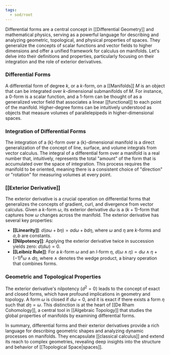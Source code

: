 ```yaml
---
tags:
  - sod/root
---
```


Differential forms are a central concept in [[Differential Geometry]] and mathematical physics, serving as a powerful language for describing and analyzing geometric, topological, and physical properties of spaces. They generalize the concepts of scalar functions and vector fields to higher dimensions and offer a unified framework for calculus on manifolds. Let's delve into their definitions and properties, particularly focusing on their integration and the role of exterior derivatives.

### Differential Forms
A differential form of degree $k$, or a $k$-form, on a [[Manifolds]] $M$ is an object that can be integrated over $k$-dimensional submanifolds of $M$. For instance, a 0-form is a scalar function, and a 1-form can be thought of as a generalized vector field that associates a linear [[functional]] to each point of the manifold. Higher-degree forms can be intuitively understood as objects that measure volumes of parallelepipeds in higher-dimensional spaces.

### Integration of Differential Forms
The integration of a \(k\)-form over a \(k\)-dimensional manifold is a direct generalization of the concept of line, surface, and volume integrals from vector calculus. The integral of a differential form over a manifold is a real number that, intuitively, represents the total "amount" of the form that is accumulated over the space of integration. This process requires the manifold to be oriented, meaning there is a consistent choice of "direction" or "rotation" for measuring volumes at every point.

### [[Exterior Derivative]]
The exterior derivative is a crucial operation on differential forms that generalizes the concepts of gradient, curl, and divergence from vector calculus. Given a $k$-form $\omega$, its exterior derivative $d\omega$ is a $(k+1)$-form that captures how $\omega$ changes across the manifold. The exterior derivative has several key properties:

- **[[Linearity]]**: $d(a\omega + b\eta) = a d\omega + b d\eta$, where $\omega$ and $\eta$ are $k$-forms and $a, b$ are constants.
- **[[Nilpotency]]**: Applying the exterior derivative twice in succession yields zero: $d(d\omega) = 0$.
- **[[Leibniz Rule]]**: For a $k$-form $\omega$ and an $l$-form $\eta$, $d(\omega \wedge \eta) = d\omega \wedge \eta + (-1)^k \omega \wedge d\eta$, where $\wedge$ denotes the wedge product, a binary operation that combines forms.

### Geometric and Topological Properties
The exterior derivative's nilpotency ($d^2 = 0$) leads to the concept of exact and closed forms, which have profound implications in geometry and topology. A form $\omega$ is closed if $d\omega = 0$, and it is exact if there exists a form $\eta$ such that $d\eta = \omega$. This distinction is at the heart of [[De Rham Cohomology]], a central tool in [[Algebraic Topology]] that studies the global properties of manifolds by examining differential forms.

In summary, differential forms and their exterior derivatives provide a rich language for describing geometric shapes and analyzing dynamic processes on manifolds. They encapsulate [[classical calculus]] and extend its reach to complex geometries, revealing deep insights into the structure and behavior of [[Topological Space|spaces]].